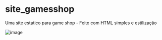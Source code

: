 # site_gamesshop

Uma site estatico para game shop - Feito com HTML simples e estilização

![image](https://user-images.githubusercontent.com/92554842/234640915-3d2da356-7d04-42e6-a86f-310590c117be.png)

